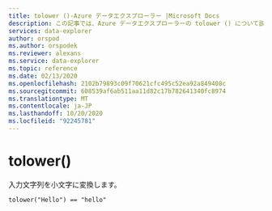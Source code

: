 ```yaml
---
title: tolower ()-Azure データエクスプローラー |Microsoft Docs
description: この記事では、Azure データエクスプローラーの tolower () について説明します。
services: data-explorer
author: orspod
ms.author: orspodek
ms.reviewer: alexans
ms.service: data-explorer
ms.topic: reference
ms.date: 02/13/2020
ms.openlocfilehash: 2102b79893c09f70621cfc495c52ea92a849408c
ms.sourcegitcommit: 608539af6ab511aa11d82c17b782641340fc8974
ms.translationtype: MT
ms.contentlocale: ja-JP
ms.lasthandoff: 10/20/2020
ms.locfileid: "92245781"
---
```

# <a name="tolower"></a>tolower()

入力文字列を小文字に変換します。

```kusto
tolower("Hello") == "hello"
```